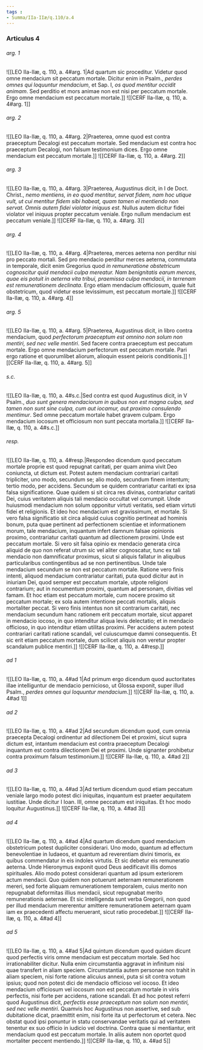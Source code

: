 ```yaml
---
tags : 
- Summa/IIa-IIæ/q.110/a.4
---
```


### Articulus 4

###### arg. 1
![[LEO IIa-IIæ, q. 110, a. 4#arg. 1|Ad quartum sic proceditur. Videtur quod omne mendacium sit peccatum mortale. Dicitur enim in Psalm., *perdes omnes qui loquuntur mendacium*, et Sap. I, *os quod mentitur occidit animam*. Sed perditio et mors animae non est nisi per peccatum mortale. Ergo omne mendacium est peccatum mortale.]]
![[CERF IIa-IIæ, q. 110, a. 4#arg. 1]]

###### arg. 2
![[LEO IIa-IIæ, q. 110, a. 4#arg. 2|Praeterea, omne quod est contra praeceptum Decalogi est peccatum mortale. Sed mendacium est contra hoc praeceptum Decalogi, non falsum testimonium dices. Ergo omne mendacium est peccatum mortale.]]
![[CERF IIa-IIæ, q. 110, a. 4#arg. 2]]

###### arg. 3
![[LEO IIa-IIæ, q. 110, a. 4#arg. 3|Praeterea, Augustinus dicit, in I de Doct. Christ., *nemo mentiens, in eo quod mentitur, servat fidem, nam hoc utique vult, ut cui mentitur fidem sibi habeat, quam tamen ei mentiendo non servat. Omnis autem fidei violator iniquus est*. Nullus autem dicitur fidei violator vel iniquus propter peccatum veniale. Ergo nullum mendacium est peccatum veniale.]]
![[CERF IIa-IIæ, q. 110, a. 4#arg. 3]]

###### arg. 4
![[LEO IIa-IIæ, q. 110, a. 4#arg. 4|Praeterea, merces aeterna non perditur nisi pro peccato mortali. Sed pro mendacio perditur merces aeterna, commutata in temporale, dicit enim Gregorius quod *in remuneratione obstetricum cognoscitur quid mendacii culpa mereatur. Nam benignitatis earum merces, quae eis potuit in aeterna vita tribui, praemissa culpa mendacii, in terrenam est remunerationem declinata*. Ergo etiam mendacium officiosum, quale fuit obstetricum, quod videtur esse levissimum, est peccatum mortale.]]
![[CERF IIa-IIæ, q. 110, a. 4#arg. 4]]

###### arg. 5
![[LEO IIa-IIæ, q. 110, a. 4#arg. 5|Praeterea, Augustinus dicit, in libro contra mendacium, quod *perfectorum praeceptum est omnino non solum non mentiri, sed nec velle mentiri*. Sed facere contra praeceptum est peccatum mortale. Ergo omne mendacium perfectorum est peccatum mortale. Pari ergo ratione et quorumlibet aliorum, alioquin essent peioris conditionis.]]
![[CERF IIa-IIæ, q. 110, a. 4#arg. 5]]

###### s.c.
![[LEO IIa-IIæ, q. 110, a. 4#s.c.|Sed contra est quod Augustinus dicit, in V Psalm., *duo sunt genera mendaciorum in quibus non est magna culpa, sed tamen non sunt sine culpa, cum aut iocamur, aut proximo consulendo mentimur*. Sed omne peccatum mortale habet gravem culpam. Ergo mendacium iocosum et officiosum non sunt peccata mortalia.]]
![[CERF IIa-IIæ, q. 110, a. 4#s.c.]]

###### resp.
![[LEO IIa-IIæ, q. 110, a. 4#resp.|Respondeo dicendum quod peccatum mortale proprie est quod repugnat caritati, per quam anima vivit Deo coniuncta, ut dictum est. Potest autem mendacium contrariari caritati tripliciter, uno modo, secundum se; alio modo, secundum finem intentum; tertio modo, per accidens. Secundum se quidem contrariatur caritati ex ipsa falsa significatione. Quae quidem si sit circa res divinas, contrariatur caritati Dei, cuius veritatem aliquis tali mendacio occultat vel corrumpit. Unde huiusmodi mendacium non solum opponitur virtuti veritatis, sed etiam virtuti fidei et religionis. Et ideo hoc mendacium est gravissimum, et mortale. Si vero falsa significatio sit circa aliquid cuius cognitio pertineat ad hominis bonum, puta quae pertinent ad perfectionem scientiae et informationem morum, tale mendacium, inquantum infert damnum falsae opinionis proximo, contrariatur caritati quantum ad dilectionem proximi. Unde est peccatum mortale. Si vero sit falsa opinio ex mendacio generata circa aliquid de quo non referat utrum sic vel aliter cognoscatur, tunc ex tali mendacio non damnificatur proximus, sicut si aliquis fallatur in aliquibus particularibus contingentibus ad se non pertinentibus. Unde tale mendacium secundum se non est peccatum mortale. Ratione vero finis intenti, aliquod mendacium contrariatur caritati, puta quod dicitur aut in iniuriam Dei, quod semper est peccatum mortale, utpote religioni contrarium; aut in nocumentum proximi, quantum ad personam, divitias vel famam. Et hoc etiam est peccatum mortale, cum nocere proximo sit peccatum mortale; ex sola autem intentione peccati mortalis, aliquis mortaliter peccat. Si vero finis intentus non sit contrarium caritati, nec mendacium secundum hanc rationem erit peccatum mortale, sicut apparet in mendacio iocoso, in quo intenditur aliqua levis delectatio; et in mendacio officioso, in quo intenditur etiam utilitas proximi. Per accidens autem potest contrariari caritati ratione scandali, vel cuiuscumque damni consequentis. Et sic erit etiam peccatum mortale, dum scilicet aliquis non veretur propter scandalum publice mentiri.]]
![[CERF IIa-IIæ, q. 110, a. 4#resp.]]

###### ad 1
![[LEO IIa-IIæ, q. 110, a. 4#ad 1|Ad primum ergo dicendum quod auctoritates illae intelliguntur de mendacio pernicioso, ut Glossa exponit, super illud Psalm., *perdes omnes qui loquuntur mendacium*.]]
![[CERF IIa-IIæ, q. 110, a. 4#ad 1]]

###### ad 2
![[LEO IIa-IIæ, q. 110, a. 4#ad 2|Ad secundum dicendum quod, cum omnia praecepta Decalogi ordinentur ad dilectionem Dei et proximi, sicut supra dictum est, intantum mendacium est contra praeceptum Decalogi inquantum est contra dilectionem Dei et proximi. Unde signanter prohibetur contra proximum falsum testimonium.]]
![[CERF IIa-IIæ, q. 110, a. 4#ad 2]]

###### ad 3
![[LEO IIa-IIæ, q. 110, a. 4#ad 3|Ad tertium dicendum quod etiam peccatum veniale largo modo potest dici iniquitas, inquantum est praeter aequitatem iustitiae. Unde dicitur I Ioan. III, omne peccatum est iniquitas. Et hoc modo loquitur Augustinus.]]
![[CERF IIa-IIæ, q. 110, a. 4#ad 3]]

###### ad 4
![[LEO IIa-IIæ, q. 110, a. 4#ad 4|Ad quartum dicendum quod mendacium obstetricum potest dupliciter considerari. Uno modo, quantum ad effectum benevolentiae in Iudaeos, et quantum ad reverentiam divini timoris, ex quibus commendatur in eis indoles virtutis. Et sic debetur eis remuneratio aeterna. Unde Hieronymus exponit quod Deus aedificavit illis domos spirituales. Alio modo potest considerari quantum ad ipsum exteriorem actum mendacii. Quo quidem non potuerunt aeternam remunerationem mereri, sed forte aliquam remunerationem temporalem, cuius merito non repugnabat deformitas illius mendacii, sicut repugnabat merito remunerationis aeternae. Et sic intelligenda sunt verba Gregorii, non quod per illud mendacium mererentur amittere remunerationem aeternam quam iam ex praecedenti affectu meruerant, sicut ratio procedebat.]]
![[CERF IIa-IIæ, q. 110, a. 4#ad 4]]

###### ad 5
![[LEO IIa-IIæ, q. 110, a. 4#ad 5|Ad quintum dicendum quod quidam dicunt quod perfectis viris omne mendacium est peccatum mortale. Sed hoc irrationabiliter dicitur. Nulla enim circumstantia aggravat in infinitum nisi quae transfert in aliam speciem. Circumstantia autem personae non trahit in aliam speciem, nisi forte ratione alicuius annexi, puta si sit contra votum ipsius; quod non potest dici de mendacio officioso vel iocoso. Et ideo mendacium officiosum vel iocosum non est peccatum mortale in viris perfectis, nisi forte per accidens, ratione scandali. Et ad hoc potest referri quod Augustinus dicit, *perfectis esse praeceptum non solum non mentiri, sed nec velle mentiri*. Quamvis hoc Augustinus non assertive, sed sub dubitatione dicat, praemittit enim, nisi forte ita ut perfectorum et cetera. Nec obstat quod ipsi ponuntur in statu conservandae veritatis qui ad veritatem tenentur ex suo officio in iudicio vel doctrina. Contra quae si mentiantur, erit mendacium quod est peccatum mortale. In aliis autem non oportet quod mortaliter peccent mentiendo.]]
![[CERF IIa-IIæ, q. 110, a. 4#ad 5]]

